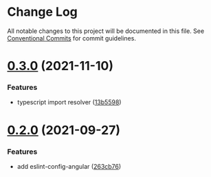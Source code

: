 # Change Log

All notable changes to this project will be documented in this file.
See [Conventional Commits](https://conventionalcommits.org) for commit guidelines.

# [0.3.0](https://github.com/G-G-boy/fabric/compare/@gavin-fabric/eslint-config-typescript@0.2.0...@gavin-fabric/eslint-config-typescript@0.3.0) (2021-11-10)


### Features

* typescript import resolver ([13b5598](https://github.com/G-G-boy/fabric/commit/13b5598e3bba01e3d02a5519b113cb10fa71dec8))





# [0.2.0](https://github.com/G-G-boy/fabric/compare/@gavin-fabric/eslint-config-typescript@0.1.0...@gavin-fabric/eslint-config-typescript@0.2.0) (2021-09-27)


### Features

* add eslint-config-angular ([263cb76](https://github.com/G-G-boy/fabric/commit/263cb765f02a68e2bb90be368f7b02d766ff11b4))
